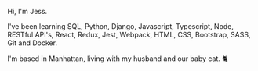 Hi, I'm Jess.

I've been learning SQL, Python, Django, Javascript, Typescript, Node, RESTful API's, React, Redux, Jest, Webpack, HTML, CSS, Bootstrap, SASS, Git and Docker.

I'm based in Manhattan, living with my husband and our baby cat. 🐈
